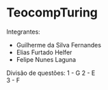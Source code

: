 # TeocompTuring
Integrantes: 
- Guilherme da Silva Fernandes
- Elias Furtado Helfer
- Felipe Nunes Laguna

Divisão de questões: 
1 - G  2 - E  
3 - F
